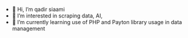 - 👋 Hi, I’m qadir siaami
- 👀 I’m interested in scraping data, AI,
- 🌱 I’m currently learning use of PHP and Payton library usage in data management

<!---
Siaam
